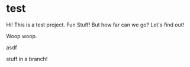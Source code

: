 # test

Hi! This is a test project. Fun Stuff! But how far can we go? Let's find out!

Woop woop.

asdf

stuff in a branch!
